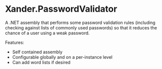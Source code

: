 Xander.PasswordValidator
========================

A .NET assembly that performs some password validation rules (including checking against lists of commonly used passwords) so that it reduces the chance of a user using a weak password.

Features:
* Self contained assembly
* Configurable globally and on a per-instance level
* Can add word lists if desired


